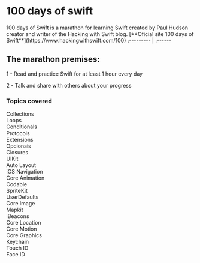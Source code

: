 # 100 days of swift 

<p> 100 days of Swift is a marathon for learning Swift created by Paul Hudson creator and writer of the Hacking with Swift blog. [**Oficial site 100 days of Swift**](https://www.hackingwithswift.com/100)
:--------- | :------

 ## **The marathon premises:**

1 - Read and practice Swift for at least 1 hour every day

2 - Talk and share with others about your progress

### **Topics covered**

Collections <br>
Loops <br>
Conditionals <br>
Protocols <br>
Extensions <br>
Opcionais <br>
Closures <br>
UIKit <br>
Auto Layout <br>
iOS Navigation <br>
Core Animation <br>
Codable <br>
SpriteKit <br>
UserDefaults <br>
Core Image <br>
Mapkit <br>
iBeacons <br>
Core Location <br>
Core Motion <br>
Core Graphics <br>
Keychain <br>
Touch ID <br>
Face ID <br>





